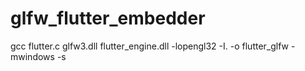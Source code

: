 # glfw_flutter_embedder
gcc flutter.c glfw3.dll flutter_engine.dll -lopengl32 -I. -o flutter_glfw -mwindows -s
